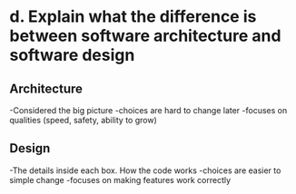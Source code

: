 # d. Explain what the difference is between software architecture and software design #

## Architecture ##
-Considered the big picture
-choices are hard to change later
-focuses on qualities (speed, safety, ability to grow)

## Design  ##
-The details inside each box. How the code works
-choices are easier to simple change
-focuses on making features work correctly


